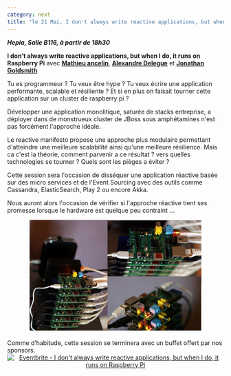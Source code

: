 ```yaml
---
category: next
title: "le 21 Mai, I don't always write reactive applications, but when I do, it runs on Raspberry Pi"
---
```


***Hepia, Salle B116, à partir de 18h30***

**I don't always write reactive applications, but when I do, it runs on Raspberry Pi** avec **[Mathieu ancelin](/jug/speakers.html?key=mathieu_ancelin)**, **[Alexandre Delegue](/jug/speakers.html?key=alexandre_delegue)** et **[Jonathan Goldsmith](/jug/speakers.html?key=jonathan_goldsmith)**

Tu es programmeur ? Tu veux être hype ? Tu veux écrire une application performante, scalable et résiliente ? Et si en plus on faisait tourner cette application sur un cluster de raspberry pi ?

Développer une application monolitique, saturée de stacks entreprise, a déployer dans de monstrueux cluster de JBoss sous amphétamines n'est pas forcément l'approche idéale.

Le reactive manifesto propose une approche plus modulaire permettant d'atteindre une meilleure scalabilité ainsi qu'une meilleure résilience. Mais ca c'est la théorie, comment parvenir a ce résultat ? vers quelles technologies se tourner ? Quels sont les pièges a éviter ?

Cette session sera l'occasion de disséquer une application réactive basée sur des micro services et de l'Event Sourcing avec des outils comme Cassandra, ElasticSearch, Play 2 ou encore Akka.

Nous auront alors l'occasion de vérifier si l'approche réactive tient ses promesse lorsque le hardware est quelque peu contraint ...​

<center><img src="images/cluster.jpg" width="400"></center>

<br />
Comme d’habitude, cette session se terminera avec un buffet offert par nos sponsors.

<center><a href="http://www.eventbrite.fr/e/inscription-i-dont-always-write-reactive-applications-but-when-i-do-it-runs-on-raspberry-pi-16970738937?ref=ebtn" target="_blank"><img src="https://www.eventbrite.fr/custombutton?eid=16970738937" alt="Eventbrite - I don&#39;t always write reactive applications, but when I do, it runs on Raspberry Pi" /></a></center>
